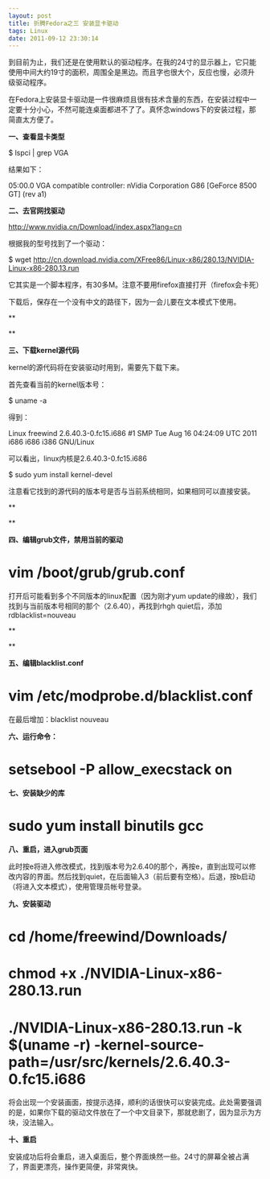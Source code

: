 ```yaml
---
layout: post
title: 折腾Fedora之三 安装显卡驱动
tags: Linux
date: 2011-09-12 23:30:14
---
```


到目前为止，我们还是在使用默认的驱动程序。在我的24寸的显示器上，它只能使用中间大约19寸的面积，周围全是黑边。而且字也很大个，反应也慢，必须升级驱动程序。

在Fedora上安装显卡驱动是一件很麻烦且很有技术含量的东西，在安装过程中一定要十分小心，不然可能连桌面都进不了了。真怀念windows下的安装过程，那简直太方便了。

**一、查看显卡类型**

$ lspci | grep VGA

结果如下：

05:00.0 VGA compatible controller: nVidia Corporation G86 [GeForce 8500 GT] (rev a1)<span id="more-8"></span>

**二、去官网找驱动**

http://www.nvidia.cn/Download/index.aspx?lang=cn

根据我的型号找到了一个驱动：

$ wget http://cn.download.nvidia.com/XFree86/Linux-x86/280.13/NVIDIA-Linux-x86-280.13.run

它其实是一个脚本程序，有30多M。注意不要用firefox直接打开（firefox会卡死）

下载后，保存在一个没有中文的路径下，因为一会儿要在文本模式下使用。

**

**

**三、下载kernel源代码**

kernel的源代码将在安装驱动时用到，需要先下载下来。

首先查看当前的kernel版本号：

$ uname -a

得到：

Linux freewind 2.6.40.3-0.fc15.i686 #1 SMP Tue Aug 16 04:24:09 UTC 2011 i686 i686 i386 GNU/Linux

可以看出，linux内核是2.6.40.3-0.fc15.i686

$ sudo yum install kernel-devel

注意看它找到的源代码的版本号是否与当前系统相同，如果相同可以直接安装。

**

**

**四、编辑grub文件，禁用当前的驱动**

# vim /boot/grub/grub.conf

打开后可能看到多个不同版本的linux配置（因为刚才yum update的缘故），我们找到与当前版本号相同的那个（2.6.40），再找到rhgh quiet后，添加rdblacklist=nouveau

**

**

**五、编辑blacklist.conf**

# vim /etc/modprobe.d/blacklist.conf

在最后增加：blacklist nouveau

**六、运行命令：**

# setsebool -P allow_execstack on

**七、安装缺少的库**

# sudo yum install binutils gcc

**八、重启，进入grub页面**

此时按e将进入修改模式，找到版本号为2.6.40的那个，再按e，直到出现可以修改内容的界面。然后找到quiet，在后面输入3（前后要有空格）。后退，按b启动（将进入文本模式），使用管理员帐号登录。

**九、安装驱动**

# cd /home/freewind/Downloads/

# chmod +x ./NVIDIA-Linux-x86-280.13.run

# ./NVIDIA-Linux-x86-280.13.run -k $(uname -r) -kernel-source-path=/usr/src/kernels/2.6.40.3-0.fc15.i686

将会出现一个安装画面，按提示选择，顺利的话很快可以安装完成。此处需要强调的是，如果你下载的驱动文件放在了一个中文目录下，那就悲剧了，因为显示为方块，没法输入。

**十、重启**

安装成功后将会重启，进入桌面后，整个界面焕然一些。24寸的屏幕全被占满了，界面更漂亮，操作更简便，非常爽快。
